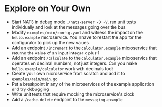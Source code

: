 # Explore on Your Own

* Start NATS in debug mode `./nats-server -D -V`, run unit tests individually and look at the messages going over the bus
* Modify `examples/main/config.yaml` and witness the impact on the `hello.example` microservice. You'll have to restart the app for the configurator to pick up the new values
* Add an endpoint `/increment` to the `calculator.example` microservice that returns the value of an input integer x plus 1
* Add an endpoint `/calculate` to the `calculator.example` microservice that operates on decimal numbers, not just integers. Can you make `hello.example/calculator` work with decimals too?
* Create your own microservice from scratch and add it to `examples/main/main.go`
* Put a breakpoint in any of the microservices of the example application and try debugging
* Write unit tests that require mocking the microservice's clock
* Add a `/cache-delete` endpoint to the `messaging.example`
